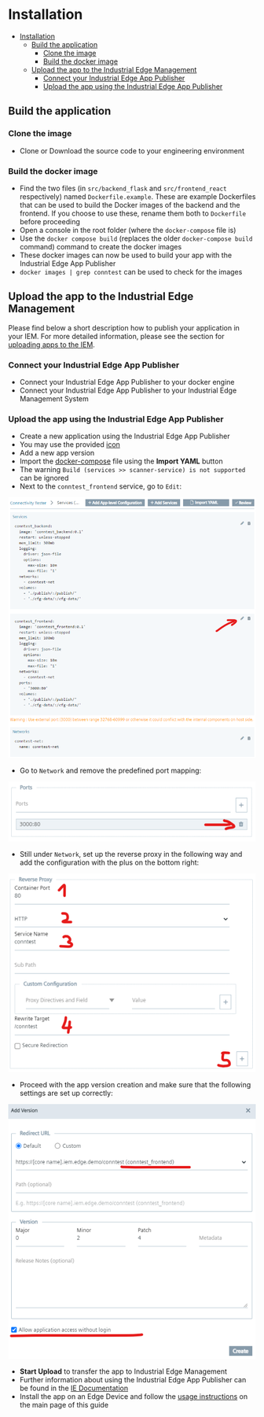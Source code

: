 # Installation

- [Installation](#installation)
  - [Build the application](#build-the-application)
    - [Clone the image](#clone-the-image)
    - [Build the docker image](#build-the-docker-image)
  - [Upload the app to the Industrial Edge Management](#upload-the-app-to-the-industrial-edge-management)
    - [Connect your Industrial Edge App Publisher](#connect-your-industrial-edge-app-publisher)
    - [Upload the app using the Industrial Edge App Publisher](#upload-the-app-using-the-industrial-edge-app-publisher)
  
## Build the application

### Clone the image

- Clone or Download the source code to your engineering environment

### Build the docker image

- Find the two files (in `src/backend_flask` and `src/frontend_react` respectively) named `Dockerfile.example`. These are example Dockerfiles that can be used to build the Docker images of the backend and the frontend. If you choose to use these, rename them both to `Dockerfile` before proceeding
- Open a console in the root folder (where the `docker-compose` file is)
- Use the `docker compose build` (replaces the older `docker-compose build` command) command to create the docker images
- These docker images can now be used to build your app with the Industrial Edge App Publisher
- `docker images | grep conntest` can be used to check for the images

## Upload the app to the Industrial Edge Management

Please find below a short description how to publish your application in your IEM. For more detailed information, please see the section for [uploading apps to the IEM](https://github.com/industrial-edge/upload-app-to-iem).

### Connect your Industrial Edge App Publisher

- Connect your Industrial Edge App Publisher to your docker engine
- Connect your Industrial Edge App Publisher to your Industrial Edge Management System

### Upload the app using the Industrial Edge App Publisher

- Create a new application using the Industrial Edge App Publisher
- You may use the provided [icon](/docs/graphics/conntest_edge.png)
- Add a new app version
- Import the [docker-compose](../docker-compose.yml) file using the **Import YAML** button
- The warning `Build (services >> scanner-service) is not supported` can be ignored
- Next to the `conntest_frontend` service, go to `Edit`:

![02](/docs/graphics/conntest_02.png)
- Go to `Network` and remove the predefined port mapping:

![03](/docs/graphics/conntest_03.png)
- Still under `Network`, set up the reverse proxy in the following way and add the configuration with the plus on the bottom right:

![04](/docs/graphics/conntest_04.png)
- Proceed with the app version creation and make sure that the following settings are set up correctly:

![05](/docs/graphics/conntest_05.png)
- **Start Upload** to transfer the app to Industrial Edge Management
- Further information about using the Industrial Edge App Publisher can be found in the [IE Documentation](https://docs.eu1.edge.siemens.cloud/operator/index.html)
- Install the app on an Edge Device and follow the [usage instructions](/README.md#usage) on the main page of this guide